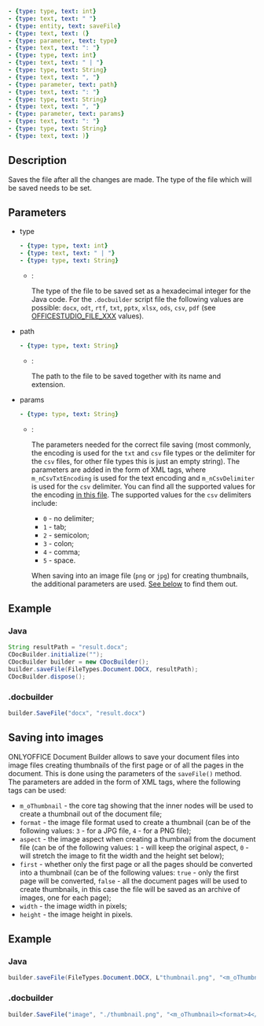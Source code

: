 ```yml signature
- {type: type, text: int}
- {type: text, text: " "}
- {type: entity, text: saveFile}
- {type: text, text: (}
- {type: parameter, text: type}
- {type: text, text: ": "}
- {type: type, text: int}
- {type: text, text: " | "}
- {type: type, text: String}
- {type: text, text: ", "}
- {type: parameter, text: path}
- {type: text, text: ": "}
- {type: type, text: String}
- {type: text, text: ", "}
- {type: parameter, text: params}
- {type: text, text: ": "}
- {type: type, text: String}
- {type: text, text: )}
```

## Description

Saves the file after all the changes are made. The type of the file which will be saved needs to be set.

## Parameters

<parameters>

- type

  ```yml signature.variant="inline"
  - {type: type, text: int}
  - {type: text, text: " | "}
  - {type: type, text: String}
  ```

  - :

    The type of the file to be saved set as a hexadecimal integer for the Java code. For the `.docbuilder` script file the following values are possible: `docx`, `odt`, `rtf`, `txt`, `pptx`, `xlsx`, `ods`, `csv`, `pdf` (see [OFFICESTUDIO\_FILE\_XXX](../../../../Builder%20App/Overview/index.md#format-types) values).

- path

  ```yml signature.variant="inline"
  - {type: type, text: String}
  ```

  - :

    The path to the file to be saved together with its name and extension.

- params

  ```yml signature.variant="inline"
  - {type: type, text: String}
  ```

  - :

    The parameters needed for the correct file saving (most commonly, the encoding is used for the `txt` and `csv` file types or the delimiter for the `csv` files, for other file types this is just an empty string). The parameters are added in the form of XML tags, where `m_nCsvTxtEncoding` is used for the text encoding and `m_nCsvDelimiter` is used for the `csv` delimiter. You can find all the supported values for the encoding [in this file](https://github.com/ONLYOFFICE/server/blob/master/Common/sources/commondefines.js). The supported values for the `csv` delimiters include:
    
    - `0` - no delimiter;
    - `1` - tab;
    - `2` - semicolon;
    - `3` - colon;
    - `4` - comma;
    - `5` - space.
  
    When saving into an image file (`png` or `jpg`) for creating thumbnails, the additional parameters are used. [See below](#saving-into-images) to find them out.

</parameters>

## Example

### Java

``` java
String resultPath = "result.docx";
CDocBuilder.initialize("");
CDocBuilder builder = new CDocBuilder();
builder.saveFile(FileTypes.Document.DOCX, resultPath);
CDocBuilder.dispose();
```

### .docbuilder

```ts
builder.SaveFile("docx", "result.docx")
```

## Saving into images

ONLYOFFICE Document Builder allows to save your document files into image files creating thumbnails of the first page or of all the pages in the document. This is done using the parameters of the `saveFile()` method. The parameters are added in the form of XML tags, where the following tags can be used:

- `m_oThumbnail` - the core tag showing that the inner nodes will be used to create a thumbnail out of the document file;
- `format` - the image file format used to create a thumbnail (can be of the following values: `3` - for a JPG file, `4` - for a PNG file);
- `aspect` - the image aspect when creating a thumbnail from the document file (can be of the following values: `1` - will keep the original aspect, `0` - will stretch the image to fit the width and the height set below);
- `first` - whether only the first page or all the pages should be converted into a thumbnail (can be of the following values: `true` - only the first page will be converted, `false` - all the document pages will be used to create thumbnails, in this case the file will be saved as an archive of images, one for each page);
- `width` - the image width in pixels;
- `height` - the image height in pixels.

## Example

### Java

``` java
builder.saveFile(FileTypes.Document.DOCX, L"thumbnail.png", "<m_oThumbnail><format>4</format><aspect>1</aspect><first>false</first><width>1000</width><height>1000</height></m_oThumbnail>");
```

### .docbuilder

```ts
builder.SaveFile("image", "./thumbnail.png", "<m_oThumbnail><format>4</format><aspect>1</aspect><first>false</first><width>1000</width><height>1000</height></m_oThumbnail>")
```
